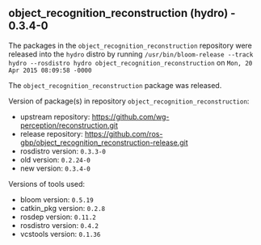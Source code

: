 ## object_recognition_reconstruction (hydro) - 0.3.4-0

The packages in the `object_recognition_reconstruction` repository were released into the `hydro` distro by running `/usr/bin/bloom-release --track hydro --rosdistro hydro object_recognition_reconstruction` on `Mon, 20 Apr 2015 08:09:58 -0000`

The `object_recognition_reconstruction` package was released.

Version of package(s) in repository `object_recognition_reconstruction`:
- upstream repository: https://github.com/wg-perception/reconstruction.git
- release repository: https://github.com/ros-gbp/object_recognition_reconstruction-release.git
- rosdistro version: `0.3.3-0`
- old version: `0.2.24-0`
- new version: `0.3.4-0`

Versions of tools used:
- bloom version: `0.5.19`
- catkin_pkg version: `0.2.8`
- rosdep version: `0.11.2`
- rosdistro version: `0.4.2`
- vcstools version: `0.1.36`


